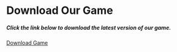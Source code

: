 <div class="container">
  <div class="section">
    <h1 class="header center teal-text">Download Our Game</h1>
    <div class="row center">
      <h5 class="header col s12 light">Click the link below to download the latest version of our game.</h5>
    </div>
    <div class="row center">
      <a href="https://example.com/game-download.zip" class="btn-large waves-effect waves-light teal lighten-1">Download Game</a>
    </div>
  </div>
</div>
